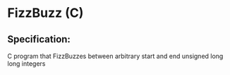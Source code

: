 # FizzBuzz (C)

## Specification:

C program that FizzBuzzes between arbitrary start and end unsigned long long integers
